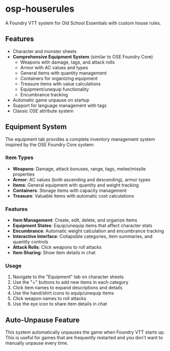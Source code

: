 # osp-houserules

A Foundry VTT system for Old School Essentials with custom house rules.

## Features

- Character and monster sheets
- **Comprehensive Equipment System** (similar to OSE Foundry Core)
  - Weapons with damage, tags, and attack rolls
  - Armor with AC values and types
  - General items with quantity management
  - Containers for organizing equipment
  - Treasure items with value calculations
  - Equipment/unequip functionality
  - Encumbrance tracking
- Automatic game unpause on startup
- Support for language management with tags
- Classic OSE attribute system

## Equipment System

The equipment tab provides a complete inventory management system inspired by the OSE Foundry Core system:

### Item Types
- **Weapons**: Damage, attack bonuses, range, tags, melee/missile properties
- **Armor**: AC values (both ascending and descending), armor types
- **Items**: General equipment with quantity and weight tracking
- **Containers**: Storage items with capacity management
- **Treasure**: Valuable items with automatic cost calculations

### Features
- **Item Management**: Create, edit, delete, and organize items
- **Equipment States**: Equip/unequip items that affect character stats
- **Encumbrance**: Automatic weight calculation and encumbrance tracking
- **Interactive Interface**: Collapsible categories, item summaries, and quantity controls
- **Attack Rolls**: Click weapons to roll attacks
- **Item Sharing**: Show item details in chat

### Usage
1. Navigate to the "Equipment" tab on character sheets
2. Use the "+" buttons to add new items in each category
3. Click item names to expand descriptions and details
4. Use the hand/shirt icons to equip/unequip items
5. Click weapon names to roll attacks
6. Use the eye icon to share item details in chat

## Auto-Unpause Feature

This system automatically unpauses the game when Foundry VTT starts up. This is useful for games that are frequently restarted and you don't want to manually unpause every time.
